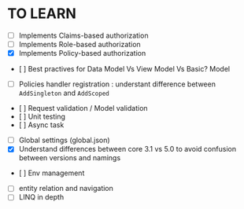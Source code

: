 ﻿# TO LEARN

- [ ] Implements Claims-based authorization
- [ ] Implements Role-based authorization
- [x] Implements Policy-based authorization
- [ ] Best practives for Data Model Vs View Model Vs Basic? Model
- [ ] Policies handler registration : understant difference between `AddSingleton` and `AddScoped`
- [ ] Request validation / Model validation
- [ ] Unit testing
- [ ] Async task
- [ ] Global settings (global.json)
- [x] Understand differences between core 3.1 vs 5.0 to avoid confusion between versions and namings
- [ ] Env management
- [ ] entity relation and navigation
- [ ] LINQ in depth